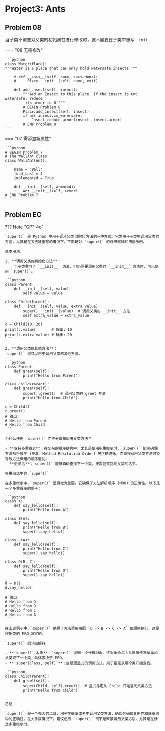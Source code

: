 # Project3: Ants

## Problem 08

当子类不需要对父类的初始属性进行修改时，就不需要在子类中重写`__init__`

=== "08 无需修改"

	```python
	class Water(Place):
	"""Water is a place that can only hold watersafe insects."""
	
		# def __init__(self, name, exit=None):
	    #     Place.__init__(self, name, exit)
	
		def add_insect(self, insect):
	    	"""Add an Insect to this place. If the insect is not watersafe, reduce
	   		 its armor to 0."""
	    	# BEGIN Problem 8
	    	Place.add_insect(self, insect)
	    	if not insect.is_watersafe:
	        	Insect.reduce_armor(insect, insect.armor)
	    	# END Problem 8
	```
=== "07 需添加新属性"

	```python
	# BEGIN Problem 7
	# The WallAnt class
	class WallAnt(Ant):
	
		name = 'Wall'
		food_cost = 4
		implemented = True
	
		def __init__(self, armor=4):
	    	Ant.__init__(self, armor)
	# END Problem 7
	```

## Problem EC

??? Note "GPT-4o"

	`super()` 是 Python 中用于调用父类(超类)方法的一种方式。它常用于子类中调用父类的方法，尤其是在方法被重写的情况下。下面是对 `super()` 的详细解释和用法示例。
	
	基本用法:
	
	1. **调用父类的初始化方法**：
		当子类重写了 `__init__` 方法，但仍需要调用父类的 `__init__` 方法时，可以使用 `super()`。
	
	```python
	class Parent:
	    def __init__(self, value):
	        self.value = value
	
	class Child(Parent):
	    def __init__(self, value, extra_value):
	        super().__init__(value)  # 调用父类的 __init__ 方法
	        self.extra_value = extra_value
	
	c = Child(10, 20)
	print(c.value)       # 输出: 10
	print(c.extra_value) # 输出: 20
	```
	
	2. **调用父类的其他方法**：
	`super()` 也可以用于调用父类的其他方法。
	
	```python
	class Parent:
	    def greet(self):
	        print("Hello from Parent")
	
	class Child(Parent):
	    def greet(self):
	        super().greet()  # 调用父类的 greet 方法
	        print("Hello from Child")
	
	c = Child()
	c.greet()
	# 输出:
	# Hello from Parent
	# Hello from Child
	```
	
	为什么使用 `super()` 而不是直接调用父类方法？
	
	- **支持多重继承**：在复杂的继承结构中，尤其是使用多重继承时，`super()` 能够确保方法解析顺序 (MRO, Method Resolution Order) 被正确遵循，而直接调用父类方法可能导致方法调用的顺序混乱。
	- **更灵活**：`super()` 能够自动查找下一个类，无需显式指明父类的名字。
	
	多重继承中的 `super()`
	
	在多重继承中，`super()` 显得尤为重要。它确保了方法解析顺序 (MRO) 的正确性。以下是一个多重继承的例子：
	
	```python
	class A:
	    def say_hello(self):
	        print("Hello from A")
	
	class B(A):
	    def say_hello(self):
	        print("Hello from B")
	        super().say_hello()
	
	class C(A):
	    def say_hello(self):
	        print("Hello from C")
	        super().say_hello()
	
	class D(B, C):
	    def say_hello(self):
	        print("Hello from D")
	        super().say_hello()
	
	d = D()
	d.say_hello()
	
	# 输出:
	# Hello from D
	# Hello from B
	# Hello from C
	# Hello from A
	```
	
	在上述例子中，`super()` 确保了方法调用按照 `D -> B -> C -> A` 的顺序执行，这是根据类的 MRO 决定的。
	
	`super()` 的详细解释
	
	- **`super()` 本质**：`super()` 返回一个代理对象，该对象会将方法调用传递给类的父类或下一个类，具体取决于 MRO。
	- **`super(Class, self)`**：这是更显式的调用方式，用于指定从哪个类开始查找。
	
	```python
	class Child(Parent):
	    def greet(self):
	        super(Child, self).greet()  # 显式指定从 Child 开始查找父类方法
	        print("Hello from Child")
	```
	
	总结
	
	`super()` 是一个强大的工具，用于在继承体系中调用父类方法，确保代码的复用性和继承结构的正确性。在大多数情况下，建议使用 `super()` 而不是直接调用父类方法，尤其是在涉及多重继承时。